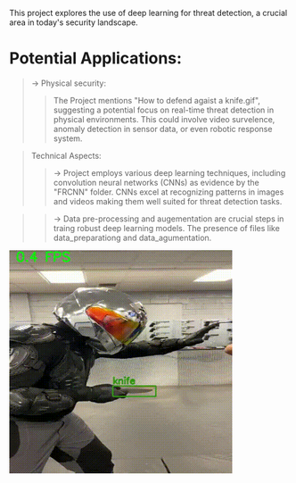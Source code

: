 This project explores the use of deep learning for threat detection, a crucial area in today's security landscape.

# Potential Applications:

> -> Physical security: 
>
>> The Project mentions "How to defend agaist a knife.gif", suggesting a potential focus on real-time threat detection in physical environments. This could involve video survelence, anomaly detection in sensor data, or even robotic response system.

> Technical Aspects:
>
>> -> Project employs various deep learning techniques, including convolution neural networks (CNNs) as evidence by the "FRCNN" folder. CNNs excel at recognizing patterns in images and videos making them well suited for threat detection tasks. 

>> -> Data pre-processing and augementation are crucial steps in traing robust deep learning models. The presence of files like data_preparationg and data_agumentation. 

![](https://github.com/tusharxoxoxo/curly-octo-sniffle/blob/main/How%20to%20defend%20against%20a%20knife%20attack.gif)
